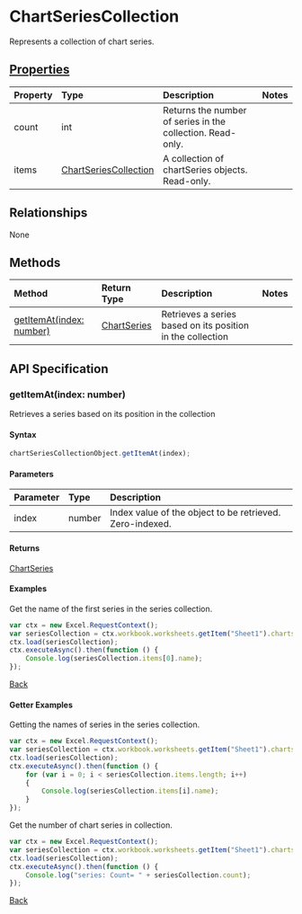 # ChartSeriesCollection

Represents a collection of chart series.

## [Properties](#getter-examples)
| Property       | Type    |Description|Notes |
|:---------------|:--------|:----------|:-----|
|count|int|Returns the number of series in the collection. Read-only.||
|items|[ChartSeriesCollection](chartseriescollection.md)|A collection of chartSeries objects. Read-only.||

## Relationships
None


## Methods

| Method           | Return Type    |Description|Notes |
|:---------------|:--------|:----------|:-----|
|[getItemAt(index: number)](#getitematindex-number)|[ChartSeries](chartseries.md)|Retrieves a series based on its position in the collection||

## API Specification

### getItemAt(index: number)
Retrieves a series based on its position in the collection

#### Syntax
```js
chartSeriesCollectionObject.getItemAt(index);
```

#### Parameters
| Parameter       | Type    |Description|
|:---------------|:--------|:----------|
|index|number|Index value of the object to be retrieved. Zero-indexed.|

#### Returns
[ChartSeries](chartseries.md)

#### Examples

Get the name of the first series in the series collection.
```js
var ctx = new Excel.RequestContext();
var seriesCollection = ctx.workbook.worksheets.getItem("Sheet1").charts.getItem("Chart1").series;
ctx.load(seriesCollection);
ctx.executeAsync().then(function () {
	Console.log(seriesCollection.items[0].name);
});
```


[Back](#methods)

#### Getter Examples
Getting the names of series in the series collection.

```js
var ctx = new Excel.RequestContext();
var seriesCollection = ctx.workbook.worksheets.getItem("Sheet1").charts.getItem("Chart1").series;
ctx.load(seriesCollection);
ctx.executeAsync().then(function () {
	for (var i = 0; i < seriesCollection.items.length; i++)
	{
		Console.log(seriesCollection.items[i].name);
	}
});
```

Get the number of chart series in collection.

```js
var ctx = new Excel.RequestContext();
var seriesCollection = ctx.workbook.worksheets.getItem("Sheet1").charts.getItem("Chart1").series;
ctx.load(seriesCollection);
ctx.executeAsync().then(function () {
	Console.log("series: Count= " + seriesCollection.count);
});

```


[Back](#properties)
